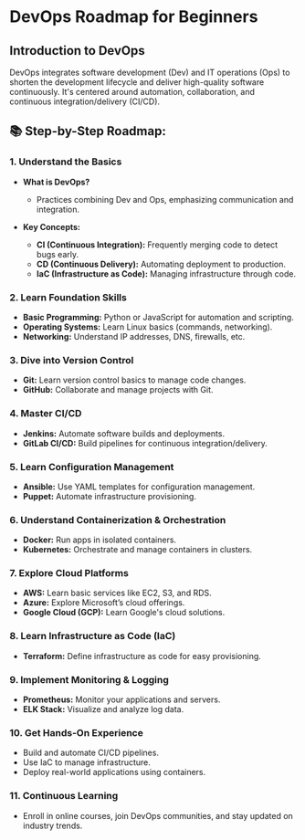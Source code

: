 # DevOps Roadmap for Beginners

## Introduction to DevOps
DevOps integrates software development (Dev) and IT operations (Ops) to shorten the development lifecycle and deliver high-quality software continuously. It's centered around automation, collaboration, and continuous integration/delivery (CI/CD).

## 📚 Step-by-Step Roadmap:

### 1. Understand the Basics
- **What is DevOps?**
  - Practices combining Dev and Ops, emphasizing communication and integration.
  
- **Key Concepts:**
  - **CI (Continuous Integration):** Frequently merging code to detect bugs early.
  - **CD (Continuous Delivery):** Automating deployment to production.
  - **IaC (Infrastructure as Code):** Managing infrastructure through code.

### 2. Learn Foundation Skills
- **Basic Programming:** Python or JavaScript for automation and scripting.
- **Operating Systems:** Learn Linux basics (commands, networking).
- **Networking:** Understand IP addresses, DNS, firewalls, etc.

### 3. Dive into Version Control
- **Git:** Learn version control basics to manage code changes.
- **GitHub:** Collaborate and manage projects with Git.

### 4. Master CI/CD
- **Jenkins:** Automate software builds and deployments.
- **GitLab CI/CD:** Build pipelines for continuous integration/delivery.

### 5. Learn Configuration Management
- **Ansible:** Use YAML templates for configuration management.
- **Puppet:** Automate infrastructure provisioning.

### 6. Understand Containerization & Orchestration
- **Docker:** Run apps in isolated containers.
- **Kubernetes:** Orchestrate and manage containers in clusters.

### 7. Explore Cloud Platforms
- **AWS:** Learn basic services like EC2, S3, and RDS.
- **Azure:** Explore Microsoft’s cloud offerings.
- **Google Cloud (GCP):** Learn Google's cloud solutions.

### 8. Learn Infrastructure as Code (IaC)
- **Terraform:** Define infrastructure as code for easy provisioning.

### 9. Implement Monitoring & Logging
- **Prometheus:** Monitor your applications and servers.
- **ELK Stack:** Visualize and analyze log data.

### 10. Get Hands-On Experience
- Build and automate CI/CD pipelines.
- Use IaC to manage infrastructure.
- Deploy real-world applications using containers.

### 11. Continuous Learning
- Enroll in online courses, join DevOps communities, and stay updated on industry trends.
